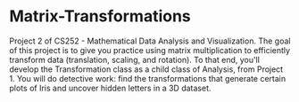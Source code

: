 # Matrix-Transformations
Project 2 of CS252 - Mathematical Data Analysis and Visualization. The goal of this project is to give you practice using matrix multiplication to efficiently transform data (translation, scaling, and rotation). To that end, you'll develop the Transformation class as a child class of Analysis, from Project 1. You will do detective work: find the transformations that generate certain plots of Iris and uncover hidden letters in a 3D dataset.
